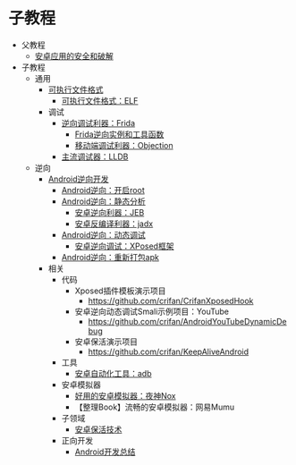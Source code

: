 # 子教程

* 父教程
  * [安卓应用的安全和破解](https://book.crifan.org/books/android_app_security_crack/website/)
* 子教程
  * 通用
    * [可执行文件格式](https://book.crifan.org/books/executable_file_format/website/)
      * [可执行文件格式：ELF](https://book.crifan.org/books/exec_file_format_elf/website/)
    * 调试
      * [逆向调试利器：Frida](https://book.crifan.org/books/reverse_debug_frida/website/)
        * [Frida逆向实例和工具函数](https://book.crifan.org/books/frida_re_example_function/website/)
        * [移动端调试利器：Objection](https://book.crifan.org/books/mobile_reverse_debug_objection/website/)
      * [主流调试器：LLDB](https://book.crifan.org/books/popular_debugger_lldb/website/)
  * 逆向
    * [Android逆向开发](https://book.crifan.org/books/android_reverse_dev/website/)
      * [Android逆向：开启root](https://book.crifan.org/books/android_re_enable_root/website/)
      * [Android逆向：静态分析](https://book.crifan.org/books/android_re_static_analysis/website/)
        * [安卓逆向利器：JEB](https://book.crifan.org/books/android_re_tool_jeb/website/)
        * [安卓反编译利器：jadx](https://book.crifan.org/books/android_re_decompile_jadx/website/)
      * [Android逆向：动态调试](https://book.crifan.org/books/android_re_dynamic_debug/website/)
        * [安卓逆向调试：XPosed框架](https://book.crifan.org/books/android_re_xposed_framework/website/)
      * [Android逆向：重新打包apk](https://book.crifan.org/books/android_re_repack_apk/website/)
    * 相关
      * 代码
        * Xposed插件模板演示项目
          * https://github.com/crifan/CrifanXposedHook
        * 安卓逆向动态调试Smali示例项目：YouTube
          * https://github.com/crifan/AndroidYouTubeDynamicDebug
        * 安卓保活演示项目
          * https://github.com/crifan/KeepAliveAndroid
      * 工具
        * [安卓自动化工具：adb](https://book.crifan.org/books/android_auto_tool_adb/website/)
      * 安卓模拟器
        * [好用的安卓模拟器：夜神Nox](https://book.crifan.org/books/good_android_emulator_nox/website/)
        * 【整理Book】流畅的安卓模拟器：网易Mumu
      * 子领域
        * [安卓保活技术](https://book.crifan.org/books/android_keep_alive_tech/website/)
      * 正向开发
        * [Android开发总结](https://book.crifan.org/books/android_dev_summary/website/)
